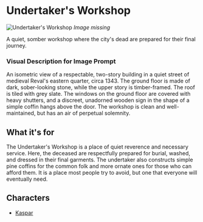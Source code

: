 # Undertaker's Workshop

![Undertaker's Workshop](../../assets/buildings/undertakers_workshop.png)
*Image missing*

A quiet, somber workshop where the city's dead are prepared for their final journey.

### Visual Description for Image Prompt

An isometric view of a respectable, two-story building in a quiet street of medieval Reval's eastern quarter, circa 1343. The ground floor is made of dark, sober-looking stone, while the upper story is timber-framed. The roof is tiled with grey slate. The windows on the ground floor are covered with heavy shutters, and a discreet, unadorned wooden sign in the shape of a simple coffin hangs above the door. The workshop is clean and well-maintained, but has an air of perpetual solemnity.

## What it's for

The Undertaker's Workshop is a place of quiet reverence and necessary service. Here, the deceased are respectfully prepared for burial, washed, and dressed in their final garments. The undertaker also constructs simple pine coffins for the common folk and more ornate ones for those who can afford them. It is a place most people try to avoid, but one that everyone will eventually need.

## Characters

- [Kaspar](../../characters/workers_quarter/kaspar/kaspar.md)
